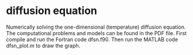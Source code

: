 # diffusion equation
Numerically solving the one-dimensional (temperature) diffusion equation.
The computational problems and models can be found in the PDF file.
First compile and run the Fortran code dfsn.f90.
Then run the MATLAB code dfsn_plot.m to draw the graph.
